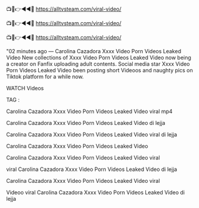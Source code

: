 📺📱👉◄◄🔴  https://alltvsteam.com/viral-video/

📺📱👉◄◄🔴  https://alltvsteam.com/viral-video/

📺📱👉◄◄🔴  https://alltvsteam.com/viral-video/

"02 minutes ago — Carolina Cazadora Xxxx Video Porn Videos Leaked Video New collections of Xxxx Video Porn Videos Leaked Video now being a creator on Fanfix uploading adult contents. Social media star Xxxx Video Porn Videos Leaked Video been posting short Videoos and naughty pics on Tiktok platform for a while now.

WATCH Videos

TAG :

Carolina Cazadora Xxxx Video Porn Videos Leaked Video viral mp4

Carolina Cazadora Xxxx Video Porn Videos Leaked Video di lejja

Carolina Cazadora Xxxx Video Porn Videos Leaked Video viral di lejja

Carolina Cazadora Xxxx Video Porn Videos Leaked Video

Carolina Cazadora Xxxx Video Porn Videos Leaked Video viral

viral Carolina Cazadora Xxxx Video Porn Videos Leaked Video di lejja

Carolina Cazadora Xxxx Video Porn Videos Leaked Video viral

Videoo viral Carolina Cazadora Xxxx Video Porn Videos Leaked Video di lejja
